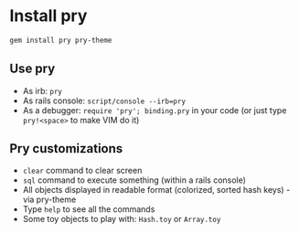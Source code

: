 # Install pry

```bash
gem install pry pry-theme
```

## Use pry

- As irb: `pry`
- As rails console: `script/console --irb=pry`
- As a debugger: `require 'pry'; binding.pry` in your code (or just type `pry!<space>` to make VIM do it)

## Pry customizations

- `clear` command to clear screen
- `sql` command to execute something (within a rails console)
- All objects displayed in readable format (colorized, sorted hash keys) - via pry-theme
- Type `help` to see all the commands
- Some toy objects to play with: `Hash.toy` or `Array.toy`
